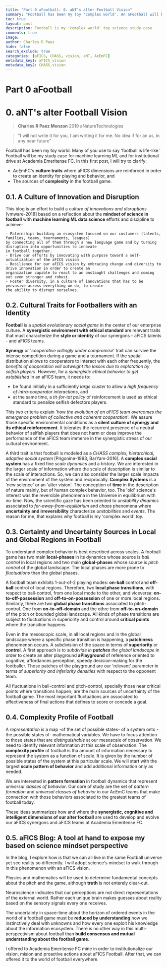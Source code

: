 ```yaml
---
title: "Part 0 aFootball: 0. aNT's alter Football Vision"
summary: "Football has been my toy 'complex world'. An aFootball will be my study case for complexity, machine learning ML and, for institutional drive at Academia Emeritense FC."
toc: true
layout: post
description: Football is my 'complex world' toy science study case
comments: true
image: 
author: Charles R Paez
hide: false
search_exclude: true
categories: [aFICS, CHASS, vision, aNT, AcEmFC]
metadata_key1: aFICS_vision
metadata_key2: CHASS_vision
---
```


# Part 0 aFootball

# 0. aNT's alter Football Vision
> **Charles R Paez Monzon** 2019 aNatureTechnologies

> "I will not write it for you, I am writing it for me. No idea if for an us, in any near future"

Football has been my toy world. Many of you use to say 'football is life-like.' Football will be my study case for machine
learning ML and for institutional drive at Academia Emeritense FC. In this first post, I will try to clarify:
- AcEmFC's **culture traits** where aFICS dimensions are reinforced in order to create an identity for playing and behavior, and
- The sources of **complexity** in the football game. 

## 0.1. A Culture of Innovation and Disruption
This blog is an effort to build a *culture of innovations and disruptions* [vmware-2018] based on a reflection about the
**mindset of science in football** with **machine learning ML data science** efforts and discipline to achieve:

    - Paternships building an ecosystem focused on our costumers (talents, families, teams, tournaments, leagues) 
    by connecting all of them through a new language game and by turning disruption into opportunities to innovate
    in football together.
    - Drive our efforts by innovating with purpose toward a self-actualization of the aFICS vision
    - Resilience for our aFICS vision by embracing change and diversity to drive innovation in order to create an 
    organization capable to react to an onslaught challenges and coming out even stronger and robust. 
    - Foster diversity, in a culture of innovations that has to be pervasive across everything we do, to create 
    the ability to disrupt ourselves.

## 0.2. Cultural Traits for Footballers with an Identity
**Football** is a *spatial evolutionary social game* in the center of our enterprise culture. A **synergistic environment with
ethical standard** are relevant traits that must characterize the **style or identity** of our synergons - aFICS talents - and
aFICS teams.

**Synergy** or '*cooperative willingly under compromise*' trait can survive the intense competition during a game and a 
tournament.  If the spatial distribution allows to cooperators to interact with each other frequently, the *benefits of
cooperation will outweight the losses due to explotation by selfish players*. However, for a *synergistic ethical behavior to
get established* in an aFICS team, it needs to:
- be found initially in a sufficiently *large cluster* to allow a *high frequency of intra-cooperator interactions*, and 
- at the same time, a *tit-for-tat policy* of reinforcement is used as ethical standard to penalize selfish defectors players. 

This two criteria explain '*how the evolution of an aFICS team overcomes the emergence problem of collective and coherent
cooperation*'. We assure those specific environmental conditions as a **silent culture of synergy and its ethical
reinforcement**. It tolerates the recurrent presence of a neutral behavior of selfish players that does not harm or does
improve the performance of the aFICS team immerse in the synergistic stress of our cultural environment.

A third trait is that football is modeled as a *CHASS complex, hierarchical, adaptive social system* [Prigonine-1993, BarYam-2016]. A **complex social system** has a fixed fine *scale dynamics* and a *history*. We are interested in the larger scale of information where the scale of description is similar to the scale of interactions. So, we can also consider the larger scale impacts of the environment of the system and reciprocally. **Complex Systems** is a 'new science' or an 'alter vision'. The conception of **time** in the description of nature mainly, but of human complex behavior, too. The 'old' science's interest was the reversible phenomena in the Universe in equilibrium with no-time. Now, the scientific gaze has been oriented to *unstability dinamics* associated to *far-away-from-equilibrium* and *chaos* phenomena where **uncertainty and irreversibility** characterize *unstabilities* and *events*. The reason for me, that explains why football is my 'complex world' toy. 

## 0.3. Certainty and Uncertainty Sources in Local and Global Regions in Football
To understand complex behavior is best described across scales. A football game has two main **local-phases** in its dynamics whose source is *ball control* in local regions and two main **global-phases** whose source is *pitch control* of the global landscape. The local phases are more prone to *fluctuations* than the global phases. 

A football team exhibits 1-out-of-2 playing modes: **on-ball** control and **off-ball** control of local regions. Therefore, two **local phase transitions**, with respect to ball-control, from one local mode to the other, and viceversa: **on-to-off-possession** and **off-to-on-possession** of one or more local regions. Similarly, there are two **global phase transitions** associated to pitch-control. One from **on-to-off-domain** and the othre from **off-to-on-domain** of the pitch or bounded global landscape. All kinds of phase transitions are subject to fluctuations in superiority and control around **critical points** where the transition happens.

Even in the mesoscopic scale, in all local regions and in the global landscape where a specific phase transition is happening, a **patchiness** phenomenon occurs. A subdivision of the space in terms of **superiority** or **control**. A first approach is to *subdivide in **patches** the global landscape* in order to create an alter playground **aPlayground** of reference oriented to cognitive, affordances perception, speedy decision-making for the footballer. Those patches of the playground are our 'relevant' parameter in terms of *superiority and inferiority densities* with respect to the opponent team.

All fluctuations in ball-control and pitch-control, specially those near critical points where transitions happen, are the main sources of uncertainty of the football game. The most important fluctuations are associated to effectiveness of final actions that defines to score or concede a goal. 

## 0.4. Complexity Profile of Football
A *representation* is a map -of the set of possible states- of a system onto -the possible states of- mathematical variables.
We have to focus attention to those states that are *distinguishable* at our mesoscale of observation. We need to identify relevant information at this scale of observation. The **complexity profile** of football is tha amount of information necessary to represent the system as a function of scale. It is given by the number of possible states of the system at this particular scale. We will start with the largest **scale pattern of behavior** and add additional information only as needed.

We are interested in **pattern formation** in football dynamics that represent *universal classes of behavior*. Our core of study are the set of *pattern formation* and *universal classes of behavior* in our AcEmC teams that make connection with those behaviors associated to the greatest teams of football today. 

These ideas summarizes how and where the **synergistic, cognitive and intelligent dimensions of our alter football** are used to develop and evolve our aFICS synergons and aFICS teams at Academia Emeritense FC.

## 0.5. aFICS Blog: A tool at hand to expose my based on science mindset perspective
In the blog, I explore how is that we can all live in the same Football universe yet see reality so differently. I will adopt
science's mindset to walk through in this phenomenon with an aFICS vision. 

Physics and mathematics will be used to determine fundamental concepts about the pitch and the game, although **truth** is not
enterely clear-cut.     

Neuroscience indicates that our perceptions are not direct representations of the external world. Rather each unique brain
makes guesses about reality based on the sensory signals every one receives. 

The uncertainty in space-time about the horizon of ordered events in the world of a football game must be **reduced by
understanding** how we instinctively deal with unknowns and how every one exploit his knowledge about the information 
ecosystem. There is no other way in this multi-perspectivism about football than **build consensus and mutual understanding
about the football game**. 

I offered to Academia Emeritense FC mine in order to institutionalize our vision, mision and proactive actions about aFICS
Football. After that, we can offered it to the world of football everywhere.
